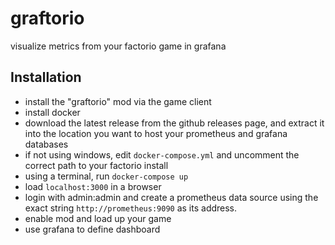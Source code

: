 # graftorio

visualize metrics from your factorio game in grafana

## Installation

- install the "graftorio" mod via the game client
- install docker
- download the latest release from the github releases page, and extract it into the location you want to host your prometheus and grafana databases
- if not using windows, edit `docker-compose.yml` and uncomment the correct path to your factorio install
- using a terminal, run `docker-compose up`
- load `localhost:3000` in a browser
- login with admin:admin and create a prometheus data source using the exact string `http://prometheus:9090` as its address.
- enable mod and load up your game
- use grafana to define dashboard
